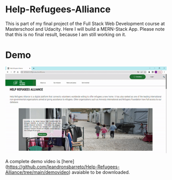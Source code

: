 # Help-Refugees-Alliance
 This is part of my final project of the Full Stack Web Development course at Masterschool and Udacity. Here I will build a MERN-Stack App. Please note that this is no final result, because I am still working on it.

# Demo

![Demo CountPages alpha](./demovideo/video-to-gif.gif)

A complete demo video is [here] (https://github.com/leandronsbarreto/Help-Refugees-Alliance/tree/main/demovideo) avaiable to be downloaded.



